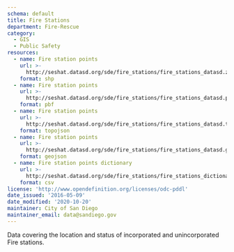 ```yaml
---
schema: default
title: Fire Stations
department: Fire-Rescue
category:
  - GIS
  - Public Safety
resources:
  - name: Fire station points
    url: >-
      http://seshat.datasd.org/sde/fire_stations/fire_stations_datasd.zip
    format: shp
  - name: Fire station points
    url: >-
      http://seshat.datasd.org/sde/fire_stations/fire_stations_datasd.pbf
    format: pbf
  - name: Fire station points
    url: >-
      http://seshat.datasd.org/sde/fire_stations/fire_stations_datasd.topojson
    format: topojson
  - name: Fire station points
    url: >-
      http://seshat.datasd.org/sde/fire_stations/fire_stations_datasd.geojson
    format: geojson
  - name: Fire station points dictionary
    url: >-
      http://seshat.datasd.org/sde/fire_stations/fire_stations_dictionary_datasd.csv
    format: csv
license: 'http://www.opendefinition.org/licenses/odc-pddl'
date_issued: '2016-05-09'
date_modified: '2020-10-20'
maintainer: City of San Diego
maintainer_email: data@sandiego.gov
---
```

Data covering the location and status of incorporated and unincorporated Fire stations.
